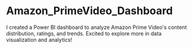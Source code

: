 # Amazon_PrimeVideo_Dashboard
I created a Power BI dashboard to analyze Amazon Prime Video's content distribution, ratings, and trends. Excited to explore more in data visualization and analytics!
